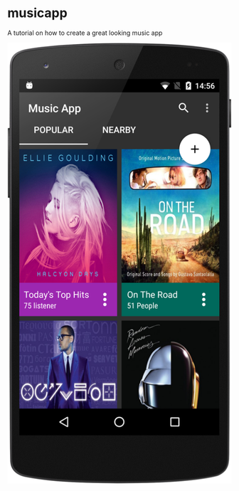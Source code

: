 # musicapp
A tutorial on how to create a great looking music app

![alt text](https://github.com/steve1rm/musicapp/blob/master/screenShot.png "screenshot")

